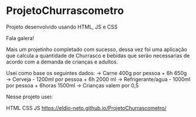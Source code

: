 # ProjetoChurrascometro
Projeto desenvolvido usando HTML, JS e CSS

Fala galera!

Mais um projetinho completado com sucesso, dessa vez foi uma aplicação que calcula a quantidade de Churrasco e bebidas que serão necessarias de acordo com a demanda de crianças e adultos.

Usei como base os seguintes dados:
-> Carne 400g por pessoa + 6h 650g
-> Cerveja - 1200ml por pessoa + 6h 2000 ml
-> Refrigerante/agua - 1000ml por pessoa + 6horas 1500ml
-> Crianças valem por 0,5

Nesse projeto usei:

HTML
CSS 
JS
https://eldio-neto.github.io/ProjetoChurrascometro/
